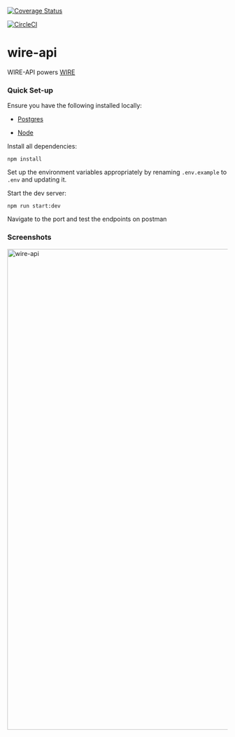 [![Coverage Status](https://coveralls.io/repos/github/AndelaOSP/wire-api/badge.svg?branch=ch-intergrate_coverage)](https://coveralls.io/github/AndelaOSP/wire-api?branch=ch-intergrate_coverage)

[![CircleCI](https://circleci.com/gh/AndelaOSP/wire-api/tree/develop.svg?style=svg)](https://circleci.com/gh/AndelaOSP/wire-api/tree/develop)

# wire-api

WIRE-API powers [WIRE](https://github.com/AndelaOSP/wire)

### Quick Set-up

Ensure you have the following installed locally:

* [Postgres](https://www.postgresql.org/)

* [Node](https://nodejs.org/en/)

Install all dependencies:

```
npm install
```

Set up the environment variables appropriately by renaming `.env.example` to `.env` and updating it.

Start the dev server:

```
npm run start:dev
```

Navigate to the port and test the endpoints on postman

### Screenshots

<img width="1097" alt="wire-api" src="https://user-images.githubusercontent.com/16113214/30543777-f7e5ad12-9c8c-11e7-80e0-b5fd3fa36546.png">
